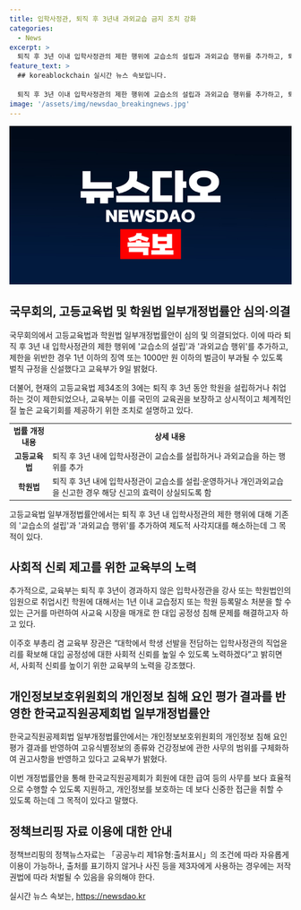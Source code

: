 ```yaml
---
title: 입학사정관, 퇴직 후 3년내 과외교습 금지 조치 강화
categories:
  - News
excerpt: >
  퇴직 후 3년 이내 입학사정관의 제한 행위에 교습소의 설립과 과외교습 행위를 추가하고, 퇴직 입학사정관에 벌금이나 징역을 부과하는 법안이 국무회의에서 의결됐다. 현재 고등교육법은 퇴직 후 3년 동안 특정 행위를 제한하는데, 이를 개선하기 위해 새로운 벌칙 규정이 마련되었다. 입학사정관의 직업윤리를 확보해 대입 공정성을 높이는 노력이 있는데, 권고사항을 반영한 개인정보보호법 개정법률안도 마련됐으며, 안전하게 활용될 수 있도록 함께 추진된다.
feature_text: >
  ## koreablockchain 실시간 뉴스 속보입니다.

  퇴직 후 3년 이내 입학사정관의 제한 행위에 교습소의 설립과 과외교습 행위를 추가하고, 퇴직 입학사정관에 벌금이나 징역을 부과하는 법안이 국무회의에서 의결됐다. 현재 고등교육법은 퇴직 후 3년 동안 특정 행위를 제한하는데, 이를 개선하기 위해 새로운 벌칙 규정이 마련되었다. 입학사정관의 직업윤리를 확보해 대입 공정성을 높이는 노력이 있는데, 권고사항을 반영한 개인정보보호법 개정법률안도 마련됐으며, 안전하게 활용될 수 있도록 함께 추진된다.
image: '/assets/img/newsdao_breakingnews.jpg'
---
```


<p><img src="/assets/img/newsdao_breakingnews.jpg" alt="koreablockchain 속보" /></p>

<h2 data-ke-size="size26">국무회의, 고등교육법 및 학원법 일부개정법률안 심의·의결</h2>

<p data-ke-size="size16">국무회의에서 고등교육법과 학원법 일부개정법률안이 심의 및 의결되었다. 이에 따라 퇴직 후 3년 내 입학사정관의 제한 행위에 '교습소의 설립'과 '과외교습 행위'를 추가하고, 제한을 위반한 경우 1년 이하의 징역 또는 1000만 원 이하의 벌금이 부과될 수 있도록 벌칙 규정을 신설했다고 교육부가 9일 밝혔다.</p>

<p data-ke-size="size16">더불어, 현재의 고등교육법 제34조의 3에는 퇴직 후 3년 동안 학원을 설립하거나 취업하는 것이 제한되었으나, 교육부는 이를 국민의 교육권을 보장하고 상시적이고 체계적인 질 높은 교육기회를 제공하기 위한 조치로 설명하고 있다.</p>

<table>
  <tbody>
    <tr>
      <td style="text-align: center; height: 17px;"><b>법률 개정 내용</b></td>
      <td style="text-align: center; height: 17px;"><b>상세 내용</b></td>
    </tr>
    <tr>
      <td style="text-align: center; height: 17px;"><b>고등교육법</b></td>
      <td>퇴직 후 3년 내에 입학사정관이 교습소를 설립하거나 과외교습을 하는 행위를 추가</td>
    </tr>
    <tr>
      <td style="text-align: center; height: 17px;"><b>학원법</b></td>
      <td>퇴직 후 3년 내에 입학사정관이 교습소를 설립·운영하거나 개인과외교습을 신고한 경우 해당 신고의 효력이 상실되도록 함</td>
    </tr>
  </tbody>
</table>

<p data-ke-size="size16">고등교육법 일부개정법률안에서는 퇴직 후 3년 내 입학사정관의 제한 행위에 대해 기존의 '교습소의 설립'과 '과외교습 행위'를 추가하여 제도적 사각지대를 해소하는데 그 목적이 있다.</p>

<h2 data-ke-size="size26">사회적 신뢰 제고를 위한 교육부의 노력</h2>

<p data-ke-size="size16">추가적으로, 교육부는 퇴직 후 3년이 경과하지 않은 입학사정관을 강사 또는 학원법인의 임원으로 취업시킨 학원에 대해서는 1년 이내 교습정지 또는 학원 등록말소 처분을 할 수 있는 근거를 마련하여 사교육 시장을 매개로 한 대입 공정성 침해 문제를 해결하고자 하고 있다.</p>

<p data-ke-size="size16">이주호 부총리 겸 교육부 장관은 “대학에서 학생 선발을 전담하는 입학사정관의 직업윤리를 확보해 대입 공정성에 대한 사회적 신뢰를 높일 수 있도록 노력하겠다”고 밝히면서, 사회적 신뢰를 높이기 위한 교육부의 노력을 강조했다.</p>

<h2 data-ke-size="size26">개인정보보호위원회의 개인정보 침해 요인 평가 결과를 반영한 한국교직원공제회법 일부개정법률안</h2>

<p data-ke-size="size16">한국교직원공제회법 일부개정법률안에서는 개인정보보호위원회의 개인정보 침해 요인 평가 결과를 반영하여 고유식별정보의 종류와 건강정보에 관한 사무의 범위를 구체화하여 권고사항을 반영하고 있다고 교육부가 밝혔다.</p>

<p data-ke-size="size16">이번 개정법률안을 통해 한국교직원공제회가 회원에 대한 급여 등의 사무를 보다 효율적으로 수행할 수 있도록 지원하고, 개인정보를 보호하는 데 보다 신중한 접근을 취할 수 있도록 하는데 그 목적이 있다고 말했다. </p>

<h2 data-ke-size="size26">정책브리핑 자료 이용에 대한 안내</h2>

<p data-ke-size="size16">정책브리핑의 정책뉴스자료는 「공공누리 제1유형:출처표시」의 조건에 따라 자유롭게 이용이 가능하나, 출처를 표기하지 않거나 사진 등을 제3자에게 사용하는 경우에는 저작권법에 따라 처벌될 수 있음을 유의해야 한다.</p>
실시간 뉴스 속보는, <a href="https://newsdao.kr" rel="dofollow">https://newsdao.kr</a>


